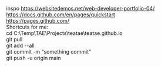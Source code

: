 inspo https://websitedemos.net/web-developer-portfolio-04/  
https://docs.github.com/en/pages/quickstart  
https://pages.github.com/  
Shortcuts for me:  
cd C:\Temp\TAE\Projects\teatae\teatae.github.io  
git pull  
git add --all  
git commit -m "something commit"  
git push -u origin main  
